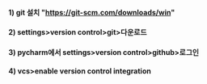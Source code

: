 #### 1) git 설치 "https://git-scm.com/downloads/win"
#### 2) settings>version control>git>다운로드
#### 3) pycharm에서 settings>version control>github>로그인
#### 4) vcs>enable version control integration
